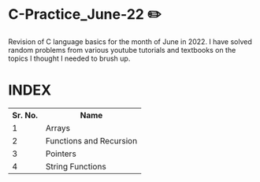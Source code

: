 # C-Practice_June-22 ✏️
Revision of C language basics for the month of June in 2022.
I have solved random problems from various youtube tutorials and textbooks on the topics
I thought I needed to brush up.

# INDEX
<table>
  <tr>
    <th>Sr. No.</th>
    <th>Name</th>
  </tr>
  <tr>
    <td>1</td>
    <td>Arrays</td>
  </tr>
  <tr>
    <td>2</td>
    <td>Functions and Recursion</td>
  </tr>
  <tr>
    <td>3</td>
    <td>Pointers</td>
    <tr>
    <td>4</td>
    <td>String Functions</td>
  </tr>
  </tr>
</table>

